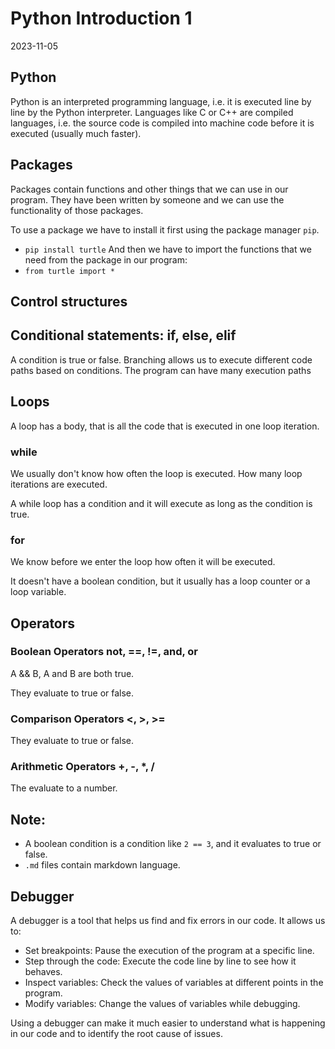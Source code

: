 # Python Introduction 1
2023-11-05

## Python
Python is an interpreted programming language, i.e. it is executed line by line
by the Python interpreter. Languages like C or C++ are compiled languages, i.e. the
source code is compiled into machine code before it is executed (usually much faster).

## Packages
Packages contain functions and other things that we can use in our
program. They have been written by someone and we can use the functionality
of those packages.

To use a package we have to install it first using the package manager `pip`.
- `pip install turtle`
And then we have to import the functions that we need from the package in
our program:
- `from turtle import *`

## Control structures
## Conditional statements: if, else, elif

A condition is true or false. Branching allows us to execute different code paths based on conditions.
The program can have many execution paths

## Loops

A loop has a body, that is all the code that is executed
in one loop iteration.

### while
We usually don't know how often the loop is executed.
How many loop iterations are executed.

A while loop has a condition and it will execute as long
as the condition is true.

### for
We know before we enter the loop how often it will
be executed.

It doesn't have a boolean condition, but it usually has a loop
counter or a loop variable.

## Operators
### Boolean Operators not, ==, !=, and, or
A && B, A and B are both true.

They evaluate to true or false.

### Comparison Operators <, >, >=
They evaluate to true or false.

### Arithmetic Operators +, -, *, /
The evaluate to a number.

## Note:
- A boolean condition is a condition like `2 == 3`, and it evaluates to true or false.
- `.md` files contain markdown language.


## Debugger
A debugger is a tool that helps us find and fix errors in our code. It allows us to:
- Set breakpoints: Pause the execution of the program at a specific line.
- Step through the code: Execute the code line by line to see how it behaves.
- Inspect variables: Check the values of variables at different points in the program.
- Modify variables: Change the values of variables while debugging.

Using a debugger can make it much easier to understand what is happening in our code and to identify the root cause of issues.